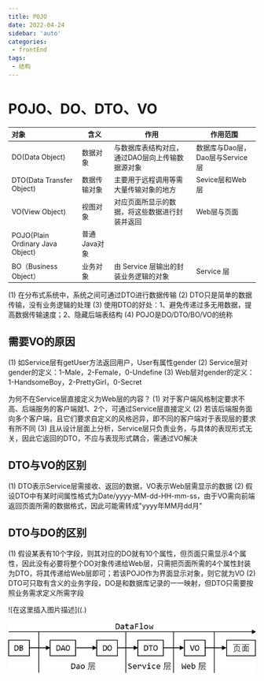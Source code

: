 ```yaml
---
title: POJO
date: 2022-04-24
sidebar: 'auto'
categories:
 - frontEnd
tags:
 - 结构
---
```


# POJO、DO、DTO、VO

| 对象                             | 含义         | 作用                                            | 作用范围                        |
| :------------------------------- | ------------ | ----------------------------------------------- | ------------------------------- |
| DO(Data Object)                  | 数据对象     | 与数据库表结构对应，通过DAO层向上传输数据源对象 | 数据库与Dao层，Dao层与Service层 |
| DTO(Data Transfer Object)        | 数据传输对象 | 主要用于远程调用等需大量传输对象的地方          | Sevice层和Web层                 |
| VO(View Object)                  | 视图对象     | 对应页面所显示的数据，将这些数据进行封装并返回  | Web层与页面                     |
| POJO(Plain Ordinary Java Object) | 普通Java对象 |                                                 |                                 |
| BO（Business Object）            | 业务对象     | 由 Service 层输出的封装业务逻辑的对象           | Service 层                      |

(1) 在分布式系统中，系统之间可通过DTO进行数据传输
(2) DTO只是简单的数据传输，没有业务逻辑的处理
(3) 使用DTO的好处：1、避免传递过多无用数据，提高数据传输速度；2、隐藏后端表结构
(4) POJO是DO/DTO/BO/VO的统称

## 需要VO的原因

(1) 如Service层有getUser方法返回用户，User有属性gender
(2) Service层对gender的定义：1-Male，2-Female，0-Undefine
(3) Web层对gender的定义：1-HandsomeBoy，2-PrettyGirl，0-Secret

为何不在Service层直接定义为Web层的内容？
(1) 对于客户端风格制定要求不高、后端服务的客户端就1、2个，可通过Service层直接定义
(2) 若该后端服务面向多个客户端，且它们要求自定义的风格迥异，即不同的客户端对于表现层的要求有所不同
(3) 且从设计层面上分析，Service层只负责业务，与具体的表现形式无关，因此它返回的DTO，不应与表现形式耦合，需通过VO解决

## DTO与VO的区别

(1) DTO表示Service层需接收、返回的数据，VO表示Web层需显示的数据
(2) 假设DTO中有某时间属性格式为Date/yyyy-MM-dd-HH-mm-ss，由于VO需向前端返回页面所需的数据格式，因此可能需转成"yyyy年MM月dd月"

## DTO与DO的区别

(1) 假设某表有10个字段，则其对应的DO就有10个属性，但页面只需显示4个属性，因此没有必要将整个DO对象传递给Web层，只需把页面所需的4个属性封装为DTO，将其传递给Web层即可；若该POJO作为界面显示对象，则它就为VO
(2) DTO可只取有含义的业务字段，DO是和数据库记录的一一映射，但DTO只需要按照业务需求定义所需字段

![在这里插入图片描述]((.)

![a](../../../.vuepress/public/image/c6b4035594804e829ac6130055f45433.png)

